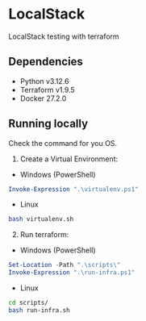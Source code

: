 # LocalStack

LocalStack testing with terraform

## Dependencies

- Python v3.12.6
- Terraform v1.9.5
- Docker 27.2.0

## Running locally

Check the command for you OS.

1. Create a Virtual Environment:

- Windows (PowerShell)

```powershell
Invoke-Expression ".\virtualenv.ps1"
```

- Linux

```sh
bash virtualenv.sh
```

2. Run terraform:

- Windows (PowerShell)

```powershell
Set-Location -Path ".\scripts\"
Invoke-Expression ".\run-infra.ps1"
```

- Linux

```sh
cd scripts/
bash run-infra.sh
```

